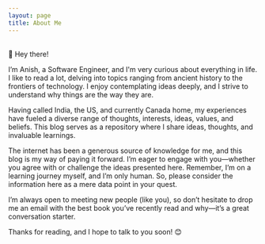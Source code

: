 ```yaml
---
layout: page
title: About Me
---
```

<br>
👋 Hey there!

I’m Anish, a Software Engineer, and I'm very curious about everything in life. I like to read a lot, delving into topics ranging from ancient history to the frontiers of technology. I enjoy contemplating ideas deeply, and I strive to understand why things are the way they are.

Having called India, the US, and currently Canada home, my experiences have fueled a diverse range of thoughts, interests, ideas, values, and beliefs. This blog serves as a repository where I share ideas, thoughts, and invaluable learnings.

The internet has been a generous source of knowledge for me, and this blog is my way of paying it forward. I’m eager to engage with you—whether you agree with or challenge the ideas presented here. Remember, I’m on a learning journey myself, and I’m only human. So, please consider the information here as a mere data point in your quest.

I’m always open to meeting new people (like you), so don’t hesitate to drop me an email with the best book you’ve recently read and why—it’s a great conversation starter.

Thanks for reading, and I hope to talk to you soon! 😊
